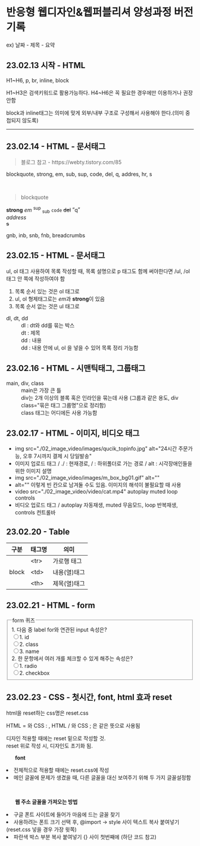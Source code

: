 <h1>반응형 웹디자인&웹퍼블리셔 양성과정 버전기록</h1>
<p>ex) 날짜 - 제목 - 요약</p>
<h2>23.02.13 시작 - HTML</h2>
<p>H1~H6, p, br, inline, block</p>
<p>H1~H3은 검색키워드로 활용가능하다. H4~H6은 꼭 필요한 경우에만 이용하거나 권장안함</p>
<p>block과 inline태그는 의미에 맞게 외부/내부 구조로 구성해서 사용해야 한다.(의미 중첩되지 않도록)</p>
<hr>
<h2>23.02.14 - HTML - 문서태그</h2>
<blockquote cite="https://webty.tistory.com/85">블로그 참고 - https://webty.tistory.com/85</blockquote>
<p>blockquote, strong, em, sub, sup, code, del, q, addres, hr, s</p>
<p><br><blockquote>blockquote</blockquote> <strong>strong</strong> <em>em</em> <sup>sup</sup> <sub>sub</sub> <code>code</code> <del>del</del> <q>q</q> <address>address</address> <s>s</s> </p>
<p>gnb, inb, snb, fnb, breadcrumbs</p>
<h2>23.02.15 - HTML - 문서태그</h2>
<p>ul, ol 태그 사용하여 목록 작성할 때, 목록 설명으로 p 태그도 함께 써야한다면 /ul, /ol 태그 안 쪽에 작성하여야 함</p>
<ol>
  <li>목록 순서 있는 것은 ol 태그로</li>
  <li>ul, ol 형제태그로는 <em>em</em>과 <strong>strong</strong>이 있음</li>
  <li>목록 순서 없는 것은 ul 태그로</li>
</ol>
<dl>
  <dt>dl, dt, dd</dt>
  <dd>dl : dt와 dd를 묶는 박스</dd>
  <dd>dt : 제목</dd>
  <dd>dd : 내용</dd>
  <dd>dd : 내용 안에 ul, ol 을 넣을 수 있어 목록 정리 가능함</dd>
</dl>
<div class="study">
  <h2>23.02.16 - HTML - 시맨틱태그, 그룹태그</h2>
  <dl>
    <dt>main, div, class</dt>
    <dd>main은 가장 큰 틀</dd>
    <dd>div는 2개 이상의 블록 혹은 인라인을 묶는데 사용 (그룹과 같은 용도, div class="묶은 태그 그룹명"으로 정리함)</dd>
    <dd>class 태그는 어디에든 사용 가능함</dd>
  </dl>
</div>
<h2>23.02.17 - HTML - 이미지, 비디오 태그</h2>
<ul>
  <li>img src="./02_image_video/images/qucik_topinfo.jpg" alt="24시간 주문가능, 오후 7시까지 결제 시 당일발송"</li>
  <li>이미지 업로드 태그 / ./ : 현재경로, / : 하위폴더로 가는 경로 / alt : 시각장애인들을 위한 이미지 설명</li>
  <li>img src="./02_image_video/images/m_box_bg01.gif" alt=""</li>
  <li>alt="" 이렇게 빈 칸으로 남겨둘 수도 있음. 이미지의 해석이 불필요할 때 사용</li>
  <li>video src="./02_image_video/video/cat.mp4" autoplay muted loop controls</li>
  <li>비디오 업로드 태그 / autoplay 자동재생, muted 무음모드, loop 반복재생, controls 컨트롤바</li>
</ul>
<h2>23.02.20 - Table</h2>
<table>
  <thead>
    <tr>
      <th>구분</th>
      <th>태그명</th>
      <th>의미</th>
    </tr>
  </thead>
  <tbody>
    <tr>
      <td rowspan="3">block</td>
      <td>&lt;tr&gt;</td>
      <td>가로행 태그</td>
    </tr>
    <tr>
      <td>&lt;td&gt;</td>
      <td>내용(열)태그</td>
    </tr>
    <tr>
      <td>&lt;th&gt;</td>
      <td>제목(열)태그</td>
    </tr>
  </tbody>
</table>
<h2>23.02.21 - HTML - form</h2>
<form action="#" method="get">
<fieldset>
<legend>form 퀴즈</legend>
<span>1. 다음 중 label for와 연관된 input 속성은?</span><br>
<label><input type="radio" name="quiz" value="id">1. id</label><br>
<label><input type="radio" name="quiz" value="class">2. class</label><br>
<label><input type="radio" name="quiz" value="name">3. name</label><br>
<span>2. 한 문항에서 여러 개를 체크할 수 있게 해주는 속성은?</span><br>
<label><input type="radio" name="quiz2" value="radio">1. radio</label><br>
<label><input type="radio" name="quiz2" value="checkbox">2. checkbox</label>
</fieldset>
</form>
<h2>23.02.23 - CSS - 첫시간, font, html 효과 reset</h2>
<p>html을 reset하는 css명은 reset.css</p>
<p>HTML = 와 CSS : , HTML / 와 CSS ; 은 같은 뜻으로 사용됨</p>
<p>디자인 적용할 때에는 reset 밑으로 작성할 것.<br>
  reset 위로 작성 시, 디자인도 초기화 됨.</p>
<ul><strong>font</strong></ul>
  <li>전체적으로 적용할 때에는 reset.css에 작성</li>
  <li>메인 글꼴에 문제가 생겼을 때, 다른 글꼴을 대신 보여주기 위해 두 가지 글꼴설정함</li>
<p><br></p>
<ol><strong>웹 주소 글꼴을 가져오는 방법</strong></ol>
  <li>구글 폰트 사이트에 들어가 마음에 드는 글꼴 찾기</li>
  <li>사용하려는 폰트 크기 선택 후, @import → style 사이 텍스트 복사 붙여넣기 (reset.css 넣을 경우 가장 윗쪽)</li>
  <li>파란색 박스 부분 복사 붙여넣기 {} 사이 첫번째에 (하단 코드 참고)</li>
